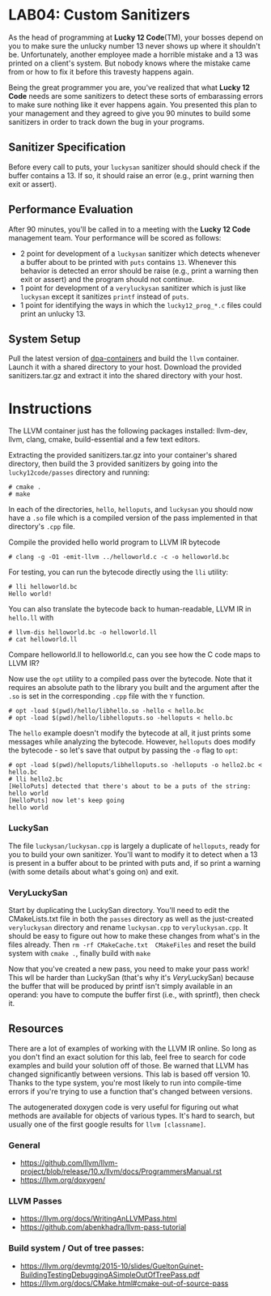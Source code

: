LAB04: Custom Sanitizers
====

As the head of programming at **Lucky 12 Code**(TM), your bosses depend on  you to make sure the unlucky number 13 never shows up where it shouldn't be.
Unfortunately, another employee made a horrible mistake and a 13 was printed on a client's system.
But nobody knows where the mistake came from or how to fix it before this travesty happens again.

Being the great programmer you are, you've realized that what **Lucky 12 Code** needs are some sanitizers to detect these sorts of embarassing errors
to make sure nothing like it ever happens again.
You presented this plan to your management and they agreed to give you 90 minutes to build some sanitizers in order to track down the bug in your programs.

## Sanitizer Specification
Before every call to puts, your `luckysan` sanitizer should should check if the buffer
contains a 13. If so, it should raise an error (e.g., print warning then exit or assert).

## Performance Evaluation
After 90 minutes, you'll be called in to a meeting with the **Lucky 12 Code** management team.  Your performance will be scored as follows:
* 2 point for development of a `luckysan` sanitizer which detects whenever a buffer about to be printed with `puts` contains `13`.
Whenever this behavior is detected an error should be raise (e.g., print a warning then exit or assert) and the program should not continue.
* 1 point for development of a `veryluckysan` sanitizer which is just like `luckysan` except it sanitizes `printf` instead of `puts`.
* 1 point for identifying the ways in which the `lucky12_prog_*.c` files could print an unlucky 13.


## System Setup
Pull the latest version of [dpa-containers](https://github.com/AndrewFasano/DPA-containers) and build the `llvm` container. Launch it with a shared directory to your host.
Download the provided sanitizers.tar.gz and extract it into the shared directory with your host.

# Instructions
The LLVM container just has the following packages installed: llvm-dev, llvm, clang, cmake, build-essential and a few text editors.

Extracting the provided sanitizers.tar.gz into your container's shared directory, then build the 3 provided sanitizers by going into
the `lucky12code/passes` directory and running:
```
# cmake .
# make
```

In each of the directories, `hello`, `helloputs`, and `luckysan` you should now have a `.so` file
which is a compiled version of the pass implemented in that directory's `.cpp` file.

Compile the provided hello world program to LLVM IR bytecode
```
# clang -g -O1 -emit-llvm ../helloworld.c -c -o helloworld.bc
```

For testing, you can run the bytecode directly using the `lli` utility:
```
# lli helloworld.bc
Hello world!
```

You can also translate the bytecode back to human-readable, LLVM IR in `hello.ll` with
```
# llvm-dis helloworld.bc -o helloworld.ll
# cat helloworld.ll
```

Compare helloworld.ll to helloworld.c, can you see how the C code maps to LLVM IR?

Now use the `opt` utility to a compiled pass over the bytecode. Note that it
requires an absolute path to the library you built and the argument after the `.so`
is set in the corresponding `.cpp` file with the `Y` function.

```
# opt -load $(pwd)/hello/libhello.so -hello < hello.bc
# opt -load $(pwd)/hello/libhelloputs.so -helloputs < hello.bc
```

The `hello` example doesn't modify the bytecode at all, it just prints some messages
while analyzing the bytecode. However, `helloputs` does modify the bytecode - so let's
save that output by passing the `-o` flag to `opt`:
```
# opt -load $(pwd)/helloputs/libhelloputs.so -helloputs -o hello2.bc < hello.bc
# lli hello2.bc
[HelloPuts] detected that there's about to be a puts of the string:
hello world
[HelloPuts] now let's keep going
hello world
```

### LuckySan
The file `luckysan/luckysan.cpp` is largely a duplicate of `helloputs`, ready for you to build your own sanitizer.
You'll want to modify it to detect when a 13 is present in a buffer about to be printed with puts and, if so
print a warning (with some details about what's going on) and exit.

### VeryLuckySan
Start by duplicating the LuckySan directory. You'll need to edit the CMakeLists.txt file in both
the `passes` directory as well as the just-created `veryluckysan` directory and rename `luckysan.cpp` to `veryluckysan.cpp`.
It should be easy to figure out how to make these changes from what's in the files already.
Then `rm -rf CMakeCache.txt  CMakeFiles` and reset the build system with `cmake .`, finally build with `make`

Now that you've created a new pass, you need to make your pass work! This wll be harder than LuckySan (that's why it's *Very*LuckySan)
because the buffer that will be produced by printf isn't simply available in an operand: you have to compute the buffer first
(i.e., with sprintf), then check it.

## Resources

There are a lot of examples of working with the LLVM IR online. So long as you don't find an exact solution
for this lab, feel free to search for code examples and build your solution off of those. Be warned
that LLVM has changed significantly between versions. This lab is based off version 10. Thanks
to the type system, you're most likely to run into compile-time errors if you're trying to use
a function that's changed between versions.

The autogenerated doxygen code is very useful for figuring out what methods are available
for objects of various types. It's hard to search, but usually one of the first google results
for `llvm [classname]`.

### General
* https://github.com/llvm/llvm-project/blob/release/10.x/llvm/docs/ProgrammersManual.rst
* https://llvm.org/doxygen/

### LLVM Passes
* https://llvm.org/docs/WritingAnLLVMPass.html
* https://github.com/abenkhadra/llvm-pass-tutorial

### Build system / Out of tree passes:
* https://llvm.org/devmtg/2015-10/slides/GueltonGuinet-BuildingTestingDebuggingASimpleOutOfTreePass.pdf
* https://llvm.org/docs/CMake.html#cmake-out-of-source-pass
